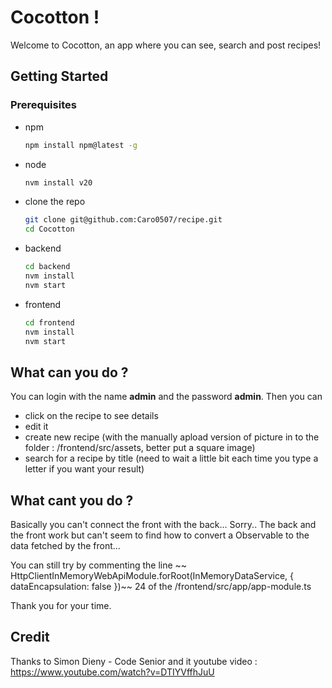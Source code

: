 # Cocotton !

Welcome to Cocotton, an app where you can see, search and post recipes!


## Getting Started

### Prerequisites

* npm
    ```sh
    npm install npm@latest -g
    ```
* node
    ```sh
    nvm install v20
    ```
* clone the repo
    ```sh
    git clone git@github.com:Caro0507/recipe.git
    cd Cocotton
     ```
* backend
    ```sh
    cd backend
    nvm install
    nvm start
     ```
* frontend
    ```sh
    cd frontend
    nvm install
    nvm start
    ```

## What can you do ?
   You can login with the name **admin** and the password **admin**.
   Then you can
* click on the recipe to see details
* edit it
* create new recipe (with the manually apload version of picture in to the folder : /frontend/src/assets, better put a square image)
* search for a recipe by title (need to wait a little bit each time you type a letter if you want your result)


## What cant you do ?
 Basically you can't connect the front with the back... Sorry..
 The back and the front work but can't seem to find how to convert a Observable to the data fetched by the front...

 You can still try by commenting the line ~~ HttpClientInMemoryWebApiModule.forRoot(InMemoryDataService,  { dataEncapsulation: false })~~ 24 of the /frontend/src/app/app-module.ts

Thank you for your time.   

## Credit
Thanks to Simon Dieny - Code Senior and it youtube video : https://www.youtube.com/watch?v=DTIYVffhJuU
